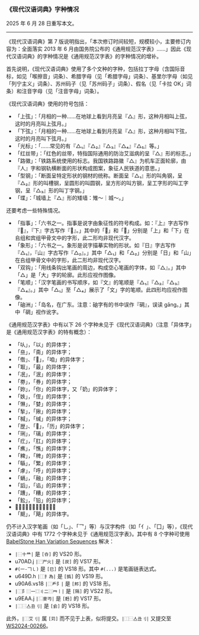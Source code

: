 ### 《现代汉语词典》字种情况

2025 年 6 月 28 日重写本文。

---

《现代汉语词典》第 7 版说明指出，「本次修订时间较短，规模较小，主要修订内容为：全面落实 2013 年 6 月由国务院公布的《通用规范汉字表》……」因此《现代汉语词典》的字种情况是《通用规范汉字表》的字种情况的增补。

首先说明，《现代汉语词典》使用了多个文种的字种，包括拉丁字母（含国际音标，如见「喉擦音」词条）、希腊字母（见「希腊字母」词条）、基里尔字母（如见「列宁主义」词条）、苏州码子（见「苏州码子」词条）、假名（见「卡拉 OK」词条）和注音字母（见「注音字母」词条）。

《现代汉语词典》使用的符号包括：

- 「上弦」：「月相的一种……在地球上看到月亮呈『△』形，这种月相叫上弦，这时的月亮叫上弦月。」
- 「下弦」：「月相的一种……在地球上看到月亮呈『△』形，这种月相叫下弦，这时的月亮叫下弦月。」
- 「光标」：「……常见的有『△₁』『△₂』『△₃』『△₄』『△₅』等。」
- 「红丝带」：「红色的丝带，特指国际通用的防治艾滋病的呈『△』形的标志。」
- 「路徽」：「铁路系统使用的标志。我国铁路路徽『△』为机车正面轮廓，由『人』字和钢轨横断面的形状构成图案，象征人民铁道的意思。」
- 「型钢」：「断面呈特定形状的钢材的统称。断面呈『△₁』形的叫角钢，呈『△₂』形的叫槽钢，呈圆形的叫圆钢，呈方形的叫方钢，呈工字形的叫工字钢，呈『△₃』形的叫丁字钢。」
- 「堞」：「城墙上『△』形的矮墙：雉～｜城～。」

还要考虑一些特殊情况。

- 「指事」：「六书之一。指事是说字由象征性的符号构成。如：『上』字古写作『𠄞』，『下』字古写作『𠄟』。」其中的「𠄞」和「𠄟」分别是「上」和「下」在𠂤组和宾组甲骨文中的字形，此二形均非现代汉字。
- 「象形」：「六书之一。象形是说字描摹实物的形状。如『日』字古写作『△₁』，『山』字古写作『△₂』。」其中「△₁」和「△₂」分别是「日」和「山」在𠂤组甲骨文中的字形，此二形均非现代汉字。
- 「双钩」：「用线条钩出笔画的周边，构成空心笔画的字体，如『△』。」其中「△」是「大」字的轮廓。此形应视作图像。
- 「笔顺」：「汉字笔画的书写顺序，如『文』的笔顺是『△₁』『△₂』『△₃』『△₄』。」其中「△₁」至「△₄」展示了「文」字的笔顺。此四形均应视作图像。
- 「硇洲」：「岛名，在广东。注意：硇字有的书中误作『碙』，误读 gāng。」其中「碙」视作讹字。

《通用规范汉字表》中有以下 26 个字种未见于《现代汉语词典》（注意「异体字」是《通用规范汉字表》的特有概念）：

- 「㕥」，「以」的异体字；
- 「亝」，「斋」的异体字；
- 「倃」、「𠴰」，「咱」的异体字；
- 「冣」，「最」的异体字；
- 「冺」，「泯」的异体字；
- 「劵」，「券」的异体字；
- 「妳」，「你」的异体字，又「奶」的异体字；
- 「妷」，「侄」的异体字；
- 「惏」，「婪」的异体字；
- 「揫」，「揪」的异体字；
- 「椷」，「缄」的异体字；
- 「歴」、「𠪱」，「历」的异体字；
- 「琍」，「璃」的异体字；
- 「疘」，「肛」的异体字；
- 「癄」，「憔」的异体字；
- 「粺」，「稗」的异体字；
- 「緐」，「繁」的异体字；
- 「虖」，「呼」的异体字；
- 「螎」，「融」的异体字；
- 「謟」，「谄」的异体字；
- 「蹧」，「糟」的异体字；
- 「鈆」，「铅」的异体字；
- 「𣺌」，「渺」的异体字；
- 「𩗗」，「飓」的异体字。

仍不计入汉字笔画（如「乚」、「乛」等）与汉字构件（如「亻」、「囗」等），《现代汉语词典》中有 1772 个字种未见于《通用规范汉字表》。其中有 8 个字种可使用 [BabelStone Han Variation Sequences](https://www.babelstone.co.uk/Fonts/BSH_IVS.html) 解决：

- `|⿱十龷|` 是 `[卋]` 的 VS20 形。
- u70AD.j `|⿸屵火|` 是 `[炭]` 的 VS17 形。
- `#(一-𠃍㇄)` 是 `[巳]` 的 VS18 形。其中 `#(...)` 是笔画链表达式。
- u649D.h `|⿰扌為|` 是 `[撝]` 的 VS19 形。
- u90A6.vs18 `|⿰龵阝|` 是 `[邦]` 的 VS18 形。
- `|⿰阝⿳一⿴〢二⿵𦉰丨|` 是 `[隔]` 的 VS22 形。
- u9EAA.j `|⿺麥丏|` 是 `[麪]` 的 VS17 形。
- `|⿰⿱亼丑刂|` 是 `[侴]` 的 VS18 形。

此外，`|⿰艾刂|` 属 `[苅]` 而不见于上表，似将提交。`|⿰⿱亼丑刂|` 又提交至 [WS2024-00266](https://hc.jsecs.org/irg/ws2024/app/?id=00266)。
